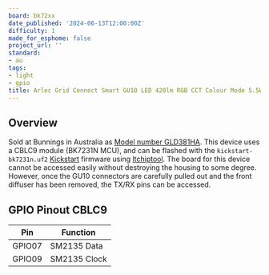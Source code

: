 ```yaml
---
board: bk72xx
date_published: '2024-06-13T12:00:00Z'
difficulty: 1
made_for_esphome: false
project_url: ''
standard:
- au
tags:
- light
- gpio
title: Arlec Grid Connect Smart GU10 LED 420lm RGB CCT Colour Mode 5.5W Globe (GLD381HA)
---
```


## Overview

Sold at Bunnings in Australia as [Model number GLD381HA](https://www.bunnings.com.au/arlec-grid-connect-smart-gu10-led-420lm-rgb-cct-colour-mode-5-5w-globe_p0329569).
This device uses a CBLC9 module (BK7231N MCU), and can be flashed with the `kickstart-bk7231n.uf2` [Kickstart](https://github.com/libretiny-eu/esphome-kickstart) firmware using [ltchiptool](https://github.com/libretiny-eu/ltchiptool).
The board for this device cannot be accessed easily without destroying the housing to some degree. However, once the GU10 connectors are carefully pulled out and the front diffuser has been removed, the TX/RX pins can be accessed.

## GPIO Pinout CBLC9

| Pin    | Function              |
| ------ | --------------------- |
| GPIO07 | SM2135 Data           |
| GPIO09 | SM2135 Clock          |